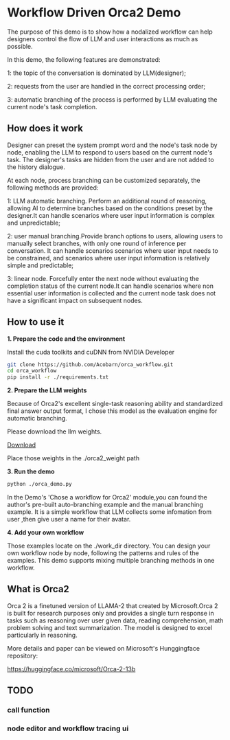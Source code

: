 # Workflow Driven Orca2 Demo
 The purpose of this demo is to show how a nodalized workflow can help designers control the flow of LLM and user interactions as much as possible. 

 In this demo, the following features are demonstrated:

 1: the topic of the conversation is dominated by LLM(designer);

 2: requests from the user are handled in the correct processing order;

 3: automatic branching of the process is performed by LLM evaluating the current node's task completion.

## How does it work
 Designer can preset the system prompt word and the node's task node by node, enabling the LLM to respond to users based on the current node's task. The designer's tasks are hidden from the user and are not added to the history dialogue.

 At each node, process branching can be customized separately, the following  methods are provided: 

 1: LLM automatic branching. Perform an additional round of reasoning, allowing AI to determine branches based on the conditions preset by the designer.It can handle scenarios where user input information is complex and unpredictable;

 2: user manual branching.Provide branch options to users, allowing users to manually select branches, with only one round of inference per conversation. It can handle scenarios scenarios where user input needs to be constrained, and scenarios where user input information is relatively simple and predictable;

 3: linear node. Forcefully enter the next node without evaluating the completion status of the current node.It can handle scenarios where non essential user information is collected and the current node task does not have a significant impact on subsequent nodes.

## How to use it
 **1. Prepare the code and the environment**

Install the cuda toolkits and cuDNN from NVIDIA Developer

 ```bash
 git clone https://github.com/Acobarn/orca_workflow.git
 cd orca_workflow
 pip install -r ./requirements.txt
 ```

 **2. Prepare the LLM weights**

 Because of Orca2's excellent single-task reasoning ability and standardized final answer output format, I chose this model as the evaluation engine for automatic branching.
 
 Please download the llm weights.

 [Download](https://huggingface.co/microsoft/Orca-2-13b/tree/main)

 Place those weights in the ./orca2_weight path

 **3. Run the demo**
 ```bash
 python ./orca_demo.py
 ```
 In the Demo's 'Chose a workflow for Orca2' module,you can found the author's pre-built auto-branching example and the manual branching example. It is a simple workflow that LLM collects some infomation from user ,then give user a name for their avatar. 

 **4. Add your own workflow**
 
 Those examples locate on the ./work_dir directory. You can design your own workflow node by node, following the patterns and rules of the examples. This demo supports mixing multiple branching methods in one workflow.

## What is Orca2
 Orca 2 is a finetuned version of LLAMA-2 that created by Microsoft.Orca 2 is built for research purposes only and provides a single turn response in tasks such as reasoning over user given data, reading comprehension, math problem solving and text summarization. The model is designed to excel particularly in reasoning.

 More details and paper can be viewed on Microsoft's Hunggingface repository:

 https://huggingface.co/microsoft/Orca-2-13b

## TODO
 ### call function

 ### node editor and workflow tracing ui
